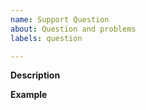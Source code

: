 ```yaml
---
name: Support Question
about: Question and problems
labels: question

---
```


**Description**  
<!-- A clear and concise description. -->

**Example**  
<!-- optional -->